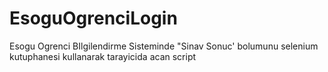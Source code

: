 # EsoguOgrenciLogin
Esogu Ogrenci BIlgilendirme Sisteminde "Sinav Sonuc' bolumunu selenium kutuphanesi kullanarak tarayicida acan script
